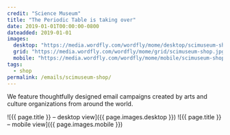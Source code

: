 ```yaml
---
credit: "Science Museum"
title: "The Periodic Table is taking over"
date: 2019-01-01T00:00:00-0800
dateadded: 2019-01-01
images:
  desktop: "https://media.wordfly.com/wordfly/mome/desktop/scimuseum-shop.jpg"
  grid: "https://media.wordfly.com/wordfly/mome/grid/scimuseum-shop.jpg"
  mobile: "https://media.wordfly.com/wordfly/mome/mobile/scimuseum-shop.jpg"
tags:
  - shop
permalink: /emails/scimuseum-shop/
---
```

We feature thoughtfully designed email campaigns created by arts and culture organizations from around the world.

![{{ page.title }} – desktop view]({{ page.images.desktop }})
![{{ page.title }} – mobile view]({{ page.images.mobile }})
